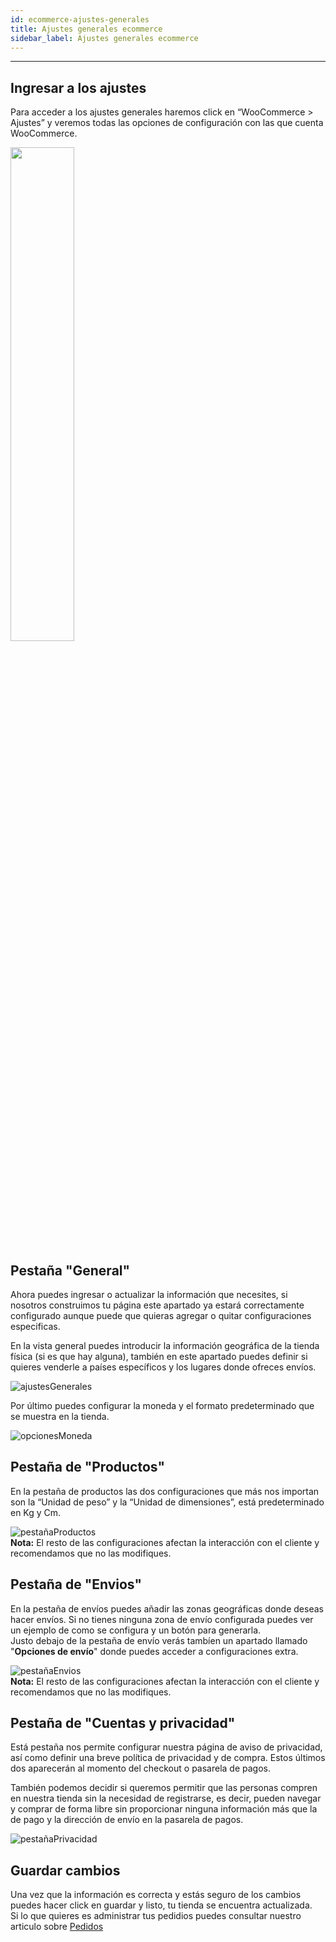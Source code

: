 ```yaml
---
id: ecommerce-ajustes-generales
title: Ajustes generales ecommerce
sidebar_label: Ajustes generales ecommerce
---
```


---

## Ingresar a los ajustes

Para acceder a los ajustes generales haremos click en “WooCommerce > Ajustes” y veremos todas las opciones de configuración con las que cuenta WooCommerce.

<img src="https://conektica.com/ayuda/img/AjustesGenerales/ajustesMenu.png" width="45%"/>

## Pestaña "General"

Ahora puedes ingresar o actualizar la información que necesites, si nosotros construimos tu página este apartado ya estará correctamente configurado aunque puede que quieras agregar o quitar configuraciones especificas.

En la vista general puedes introducir la información geográfica de la tienda física (si es que hay alguna), también en este apartado puedes definir si quieres venderle a países específicos y los lugares donde ofreces envíos.

![ajustesGenerales](https://conektica.com/ayuda/img/AjustesGenerales/ajustesGenerales.PNG)

Por último puedes configurar la moneda y el formato predeterminado que se muestra en la tienda.

![opcionesMoneda](https://conektica.com/ayuda/img/AjustesGenerales/opcionesMoneda.PNG)

## Pestaña de "Productos"

En la pestaña de productos las dos configuraciones que más nos importan son la “Unidad de peso” y la “Unidad de dimensiones”, está predeterminado en Kg y Cm.

![pestañaProductos](https://conektica.com/ayuda/img/AjustesGenerales/pestanaProductos.png)  
 **Nota:** El resto de las configuraciones afectan la interacción con el cliente y recomendamos que no las modifiques.

## Pestaña de "Envios"

En la pestaña de envíos puedes añadir las zonas geográficas donde deseas hacer envíos. Si no tienes ninguna zona de envío configurada puedes ver un ejemplo de como se configura y un botón para generarla.  
 Justo debajo de la pestaña de envío verás tambíen un apartado llamado "**Opciones de envío**" donde puedes acceder a configuraciones extra.

![pestañaEnvios](https://conektica.com/ayuda/img/AjustesGenerales/pestanaEnvios.png)  
 **Nota:** El resto de las configuraciones afectan la interacción con el cliente y recomendamos que no las modifiques.

## Pestaña de "Cuentas y privacidad"

Está pestaña nos permite configurar nuestra página de aviso de privacidad, así como definir una breve política de privacidad y de compra. Estos últimos dos aparecerán al momento del checkout o pasarela de pagos.

También podemos decidir si queremos permitir que las personas compren en nuestra tienda sin la necesidad de registrarse, es decir, pueden navegar y comprar de forma libre sin proporcionar ninguna información más que la de pago y la dirección de envío en la pasarela de pagos.

![pestañaPrivacidad](https://conektica.com/ayuda/img/AjustesGenerales/pestanaPrivacidad.png)

## Guardar cambios

Una vez que la información es correcta y estás seguro de los cambios puedes hacer click en guardar y listo, tu tienda se encuentra actualizada.  
 Si lo que quieres es administrar tus pedidios puedes consultar nuestro articulo sobre [Pedidos](/docs/ecommerce-pedidos-woocommerce)
